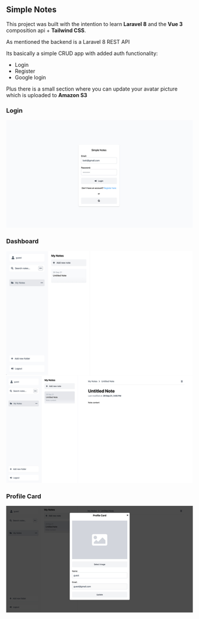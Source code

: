 ## Simple Notes

This project was built with the intention to learn **Laravel 8** and the **Vue 3** composition api + **Tailwind CSS**.

As mentioned the backend is a Laravel 8 REST API

Its basically a simple CRUD app with added auth functionality:

- Login
- Register
- Google login

Plus there is a small section where you can update your avatar picture which is uploaded to **Amazon S3**

### Login

![login screen](/screens/login.jpg)

### Dashboard

![dashboard](/screens/dashboard1.jpg)
![dashboard](/screens/dashboard2.jpg)

### Profile Card

![dashboard](/screens/profile_card.jpg)
